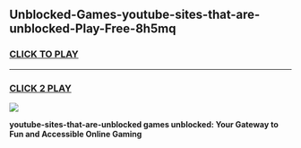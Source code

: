 
## Unblocked-Games-youtube-sites-that-are-unblocked-Play-Free-8h5mq
<h3>
<a href="https://premium76.site?title=youtube-sites-that-are-unblocked&ref=20M">CLICK TO PLAY</a></h3>
<hr>

<h3>
<a href="https://premium76.site?title=youtube-sites-that-are-unblocked&ref=20M">CLICK 2 PLAY</a>
  
</h3>

<a href="https://premium76.site?title=youtube-sites-that-are-unblocked&ref=19M"><img src="https://clearcache.store/games.png"></a>


**youtube-sites-that-are-unblocked games unblocked: Your Gateway to Fun and Accessible Online Gaming**
